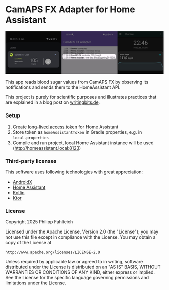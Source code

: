 # CamAPS FX Adapter for Home Assistant

<img src="./images/showcase.jpg" alt="Showcase that illustrates data being read from CamAPS FX and written to Home Assistant">

This app reads blood sugar values from CamAPS FX by observing its notifications and sends them to the HomeAssistant API.

This project is purely for scientific purposes and illustrates practices that are explained in a blog post on 
[writingbits.de](https://writingbits.de/2025/01/01/reading-android-notifications-with-custom-remote-views.html).

### Setup

1. Create [long-lived access token](https://developers.home-assistant.io/docs/auth_api/#long-lived-access-token) for Home Assistant
2. Store token as `homeAssistantToken` in Gradle properties, e.g. in `local.properties`
3. Compile and run project, local Home Assistant instance will be used (http://homeassistant.local:8123)

### Third-party licenses

This software uses following technologies with great appreciation:

* [AndroidX](https://developer.android.com/jetpack/androidx)
* [Home Assistant](https://www.home-assistant.io/integrations/api)
* [Kotlin](https://kotlinlang.org)
* [Ktor](https://ktor.io)

### License

Copyright 2025 Philipp Fahlteich

Licensed under the Apache License, Version 2.0 (the "License");
you may not use this file except in compliance with the License.
You may obtain a copy of the License at

    http://www.apache.org/licenses/LICENSE-2.0

Unless required by applicable law or agreed to in writing, software
distributed under the License is distributed on an "AS IS" BASIS,
WITHOUT WARRANTIES OR CONDITIONS OF ANY KIND, either express or implied.
See the License for the specific language governing permissions and
limitations under the License.